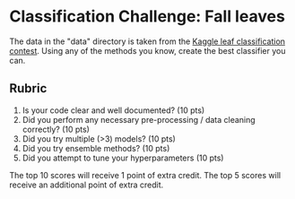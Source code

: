 # Classification Challenge: Fall leaves

The data in the "data" directory is taken from the [Kaggle leaf classification contest](https://www.kaggle.com/competitions/leaf-classification/).  Using any of the methods you know, create the best classifier you can.

## Rubric

1.  Is your code clear and well documented? (10 pts)
2.  Did you perform any necessary pre-processing / data cleaning correctly? (10 pts)
3.  Did you try multiple (>3) models? (10 pts)
4.  Did you try ensemble methods? (10 pts)
5.  Did you attempt to tune your hyperparameters (10 pts)

The top 10 scores will receive 1 point of extra credit.  The top 5 scores will receive an additional point of extra credit.
